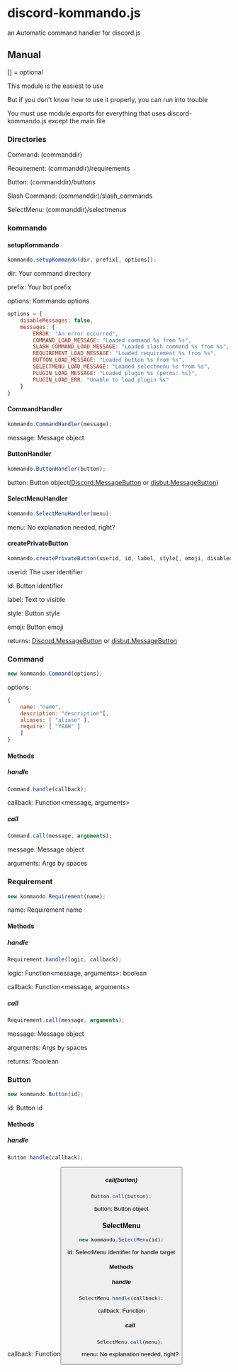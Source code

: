 # discord-kommando.js
an Automatic command handler for discord.js

## Manual
[] = optional

This module is the easiest to use

But if you don't know how to use it properly, you can run into trouble

You must use module.exports for everything that uses discord-kommando.js except the main file

### Directories
Command: (commanddir)

Requirement: (commanddir)/requirements

Button: (commanddir)/buttons

Slash Command: (commanddir)/slash_commands

SelectMenu: (commanddir)/selectmenus

### kommando
#### setupKommando
```js
kommando.setupKommando(dir, prefix[, options]);
```

dir: Your command directory

prefix: Your bot prefix

options: Kommando options

```js
options = {
    disableMessages: false,
    messages: {
        ERROR: "An error occurred",
        COMMAND_LOAD_MESSAGE: "Loaded command %s from %s",
        SLASH_COMMAND_LOAD_MESSAGE: "Loaded slash command %s from %s",
        REQUIREMENT_LOAD_MESSAGE: "Loaded requirement %s from %s",
        BUTTON_LOAD_MESSAGE: "Loaded button %s from %s",
        SELECTMENU_LOAD_MESSAGE: "Loaded selectmenu %s from %s",
        PLUGIN_LOAD_MESSAGE: "Loaded plugin %s (perms: %s)",
        PLUGIN_LOAD_ERR: "Unable to load plugin %s"
    }
}
```

#### CommandHandler
```js
kommando.CommandHandler(message);
```

message: Message object

#### ButtonHandler
```js
kommando.ButtonHandler(button);
```

button: Button object([Discord.MessageButton](https://discord.js.org/#/docs/main/stable/class/MessageButton) or [disbut.MessageButton](https://github.com/discord-buttons/discord-buttons/blob/main/src/v12/Classes/MessageButton.js))

#### SelectMenuHandler
```js
kommando.SelectMenuHandler(menu);
```

menu: No explanation needed, right?

#### createPrivateButton
```js
kommando.createPrivateButton(userid, id, label, style[, emoji, disabled, url]);
```

userid: The user identifier

id: Button identifier

label: Text to visible

style: Button style

emoji: Button emoji

returns: [Discord.MessageButton](https://discord.js.org/#/docs/main/stable/class/MessageButton) or [disbut.MessageButton](https://github.com/discord-buttons/discord-buttons/blob/main/src/v12/Classes/MessageButton.js)

### Command
```js
new kommando.Command(options);
```

options: 

```js
{
    name: "name",
    description: "description"[,
    aliases: [ "aliase" ],
    require: [ "YEAH" ]
    ]
}
```

#### Methods
##### handle
```js
Command.handle(callback);
```

callback: Function<message, arguments>

##### call
```js
Command.call(message, arguments);
```

message: Message object

arguments: Args by spaces

### Requirement
```js
new kommando.Requirement(name);
```

name: Requirement name

#### Methods
##### handle
```js
Requirement.handle(logic, callback);
```

logic: Function<message, arguments>: boolean

callback: Function<message, arguments>

##### call
```js
Requirement.call(message, arguments);
```

message: Message object

arguments: Args by spaces

returns: ?boolean

### Button
```js
new kommando.Button(id);
```

id: Button id

#### Methods
##### handle
```js
Button.handle(callback);
```

callback: Function<button>

##### call(button)
```js
Button.call(button);
```

button: Button object

### SelectMenu
```js
new kommando.SelectMenu(id);
```

id: SelectMenu identifier for handle target

#### Methods
##### handle
```js
SelectMenu.handle(callback);
```

callback: Function<menu>

##### call
```js
SelectMenu.call(menu);
```

menu: No explanation needed, right?